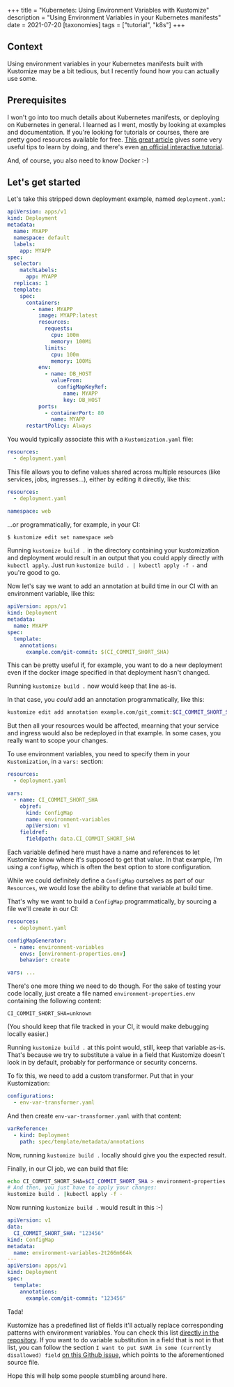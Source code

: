 +++
title = "Kubernetes: Using Environment Variables with Kustomize"
description = "Using Environment Variables in your Kubernetes manifests"
date = 2021-07-20
[taxonomies]
tags = ["tutorial", "k8s"]
+++

## Context

Using environment variables in your Kubernetes manifests built with Kustomize may be a bit tedious, but I recently found how you can actually use some.

## Prerequisites

I won't go into too much details about Kubernetes manifests, or deploying on Kubernetes in general. I learned as I went, mostly by looking at examples and documentation. If you're looking for tutorials or courses, there are pretty good resources available for free. [This great article][0] gives some very useful tips to learn by doing, and there's even [an official interactive tutorial][1].

And, of course, you also need to know Docker :-)

## Let's get started

Let's take this stripped down deployment example, named `deployment.yaml`:

```yaml
apiVersion: apps/v1
kind: Deployment
metadata:
  name: MYAPP
  namespace: default
  labels:
    app: MYAPP
spec:
  selector:
    matchLabels:
      app: MYAPP
  replicas: 1
  template:
    spec:
      containers:
        - name: MYAPP
          image: MYAPP:latest
          resources:
            requests:
              cpu: 100m
              memory: 100Mi
            limits:
              cpu: 100m
              memory: 100Mi
          env:
            - name: DB_HOST
              valueFrom:
                configMapKeyRef:
                  name: MYAPP
                  key: DB_HOST
          ports:
            - containerPort: 80
              name: MYAPP
      restartPolicy: Always
```

You would typically associate this with a `Kustomization.yaml` file:

```yaml
resources:
  - deployment.yaml
```

This file allows you to define values shared across multiple resources (like services, jobs, ingresses...), either by editing it directly, like this:

```yaml
resources:
  - deployment.yaml

namespace: web
```

...or programmatically, for example, in your CI:

```sh
$ kustomize edit set namespace web
```

Running `kustomize build .` in the directory containing your kustomization and deployment would result in an output that you could apply directly with `kubectl apply`. Just run `kustomize build . | kubectl apply -f -` and you're good to go.

Now let's say we want to add an annotation at build time in our CI with an environment variable, like this:

```yaml
apiVersion: apps/v1
kind: Deployment
metadata:
  name: MYAPP
spec:
  template:
    annotations:
      example.com/git-commit: $(CI_COMMIT_SHORT_SHA)
```

This can be pretty useful if, for example, you want to do a new deployment even if the docker image specified in that deployment hasn't changed.

Running `kustomize build .` now would keep that line as-is.

In that case, you _could_ add an annotation programmatically, like this:

```sh
kustomize edit add annotation example.com/git_commit:$CI_COMMIT_SHORT_SHA
```

But then all your resources would be affected, mearning that your service and ingress would also be redeployed in that example. In some cases, you really want to scope your changes.

To use environment variables, you need to specify them in your `Kustomization`, in a `vars:` section:

```yaml
resources:
  - deployment.yaml

vars:
  - name: CI_COMMIT_SHORT_SHA
    objref:
      kind: ConfigMap
      name: environment-variables
      apiVersion: v1
    fieldref:
      fieldpath: data.CI_COMMIT_SHORT_SHA
```

Each variable defined here must have a name and references to let Kustomize know where it's supposed to get that value. In that example, I'm using a `configMap`, which is often the best option to store configuration.

While we could definitely define a `ConfigMap` ourselves as part of our `Resources`, we would lose the ability to define that variable at build time.

That's why we want to build a `ConfigMap` programmatically, by sourcing a file we'll create in our CI:

```yaml
resources:
  - deployment.yaml

configMapGenerator:
  - name: environment-variables
    envs: [environment-properties.env]
    behavior: create

vars: ...
```

There's one more thing we need to do though. For the sake of testing your code locally, just create a file named `environment-properties.env` containing the following content:

```
CI_COMMIT_SHORT_SHA=unknown
```

(You should keep that file tracked in your CI, it would make debugging locally easier.)

Running `kustomize build .` at this point would, still, keep that variable as-is. That's because we try to substitute a value in a field that Kustomize doesn't look in by default, probably for performance or security concerns.

To fix this, we need to add a custom transformer. Put that in your Kustomization:

```yaml
configurations:
  - env-var-transformer.yaml
```

And then create `env-var-transformer.yaml` with that content:

```yaml
varReference:
  - kind: Deployment
    path: spec/template/metadata/annotations
```

Now, running `kustomize build .` locally should give you the expected result.

Finally, in our CI job, we can build that file:

```sh
echo CI_COMMIT_SHORT_SHA=$CI_COMMIT_SHORT_SHA > environment-properties.env
# And then, you just have to apply your changes:
kustomize build . |kubectl apply -f -
```

Now running `kustomize build .` would result in this :-)

```yaml
apiVersion: v1
data:
  CI_COMMIT_SHORT_SHA: "123456"
kind: ConfigMap
metadata:
  name: environment-variables-2t266m664k
---
apiVersion: apps/v1
kind: Deployment
spec:
  template:
    annotations:
      example.com/git-commit: "123456"
```

Tada!

Kustomize has a predefined list of fields it'll actually replace corresponding patterns with environment variables. You can check this list [directly in the repository][2]. If you want to do variable substitution in a field that is not in that list, you can follow the section `I want to put $VAR in some (currently disallowed) field` [on this Github issue][3], which points to the aforementioned source file.

Hope this will help some people stumbling around here.

[0]: https://prefetch.net/blog/2019/10/16/the-beginners-guide-to-creating-kubernetes-manifests/
[1]: https://kubernetes.io/docs/tutorials/kubernetes-basics/deploy-app/deploy-interactive/
[2]: https://github.com/kubernetes-sigs/kustomize/blob/a280cdf5eeb748f5a72c8d94164ffdd68d03c5ce/api/konfig/builtinpluginconsts/varreference.go
[3]: https://github.com/kubernetes-sigs/kustomize/issues/2052
